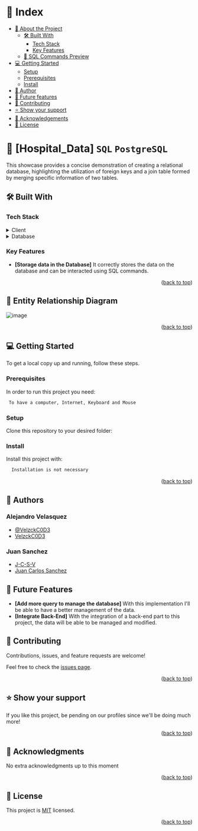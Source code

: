 <a name="readme-top"></a>

<!-- TABLE OF CONTENTS -->

# 📗 Index

- [📖 About the Project](#about-project)
  - [🛠 Built With](#built-with)
    - [Tech Stack](#tech-stack)
    - [Key Features](#key-features)
  - [🚀 SQL Commands Preview](#live-demo)
- [💻 Getting Started](#getting-started)
  - [Setup](#setup)
  - [Prerequisites](#prerequisites)
  - [Install](#install)
- [👥 Author](#author)
- [🔭 Future features](#features)
- [🤝 Contributing](#contributing)
- [⭐️ Show your support](#support)
- [🙏 Acknowledgements](#acknowledgements)
- [📝 License](#license)

<!-- PROJECT DESCRIPTION -->

# 📖 [Hospital_Data] `SQL` `PostgreSQL` <a name="about-project"></a>
This showcase provides a concise demonstration of creating a relational database, highlighting the utilization of foreign keys and a join table formed by merging specific information of two tables.

## 🛠 Built With <a name="built-with"></a>

### Tech Stack <a name="tech-stack"></a>

<details>
    <summary>Client</summary>
    <ul>
      <li><a href="https://www.postgresql.org/">PostgreSQL</a></li>
    </ul>
  </details>

<details>
<summary>Database</summary>
  <ul>
      <li><a href="https://www.w3schools.com/sql/">SQL</a></li>
  </ul>
</details>

<!-- Features -->

### Key Features <a name="key-features"></a>

  - **[Storage data in the Database]** It correctly stores the data on the database and can be interacted using SQL commands. 

<p align="right">(<a href="#readme-top">back to top</a>)</p>

<!-- LIVE DEMO -->

## 🚀 Entity Relationship Diagram <a name="live-demo"></a>
![image](https://github.com/VelzckC0D3/SQL_Database/assets/92229666/2bcee1dc-380f-4406-9a3e-dae2ff587c29)

 
<p align="right">(<a href="#readme-top">back to top</a>)</p>

<!-- GETTING STARTED -->

## 💻 Getting Started <a name="getting-started"></a>

To get a local copy up and running, follow these steps.

### Prerequisites

In order to run this project you need:

```sh
 To have a computer, Internet, Keyboard and Mouse
```

### Setup

Clone this repository to your desired folder:

### Install

Install this project with:

```sh
  Installation is not necessary
```

<p align="right">(<a href="#readme-top">back to top</a>)</p>

<!-- AUTHOR -->

## 👥 Authors <a name="author"></a>

### Alejandro Velasquez
- [@VelzckC0D3](https://github.com/VelzckC0D3)
- [VelzckC0D3](https://www.linkedin.com/in/velzckcode/)

### Juan Sanchez
- [J-C-S-V](https://github.com/J-C-S-V)
- [Juan Carlos Sanchez](https://www.linkedin.com/in/sanchez-juan-carlos/)

<!-- FUTURE FEATURES -->

## 🔭 Future Features <a name="features"></a>
  - **[Add more query to manage the database]** With this implementation I'll be able to have a better management of the data. 
  - **[Integrate Back-End]** With the integration of a back-end part to this project, the data will be able to be managed and modified. 

<!-- CONTRIBUTING -->

## 🤝 Contributing <a name="contributing"></a>

Contributions, issues, and feature requests are welcome!

Feel free to check the [issues page](../../issues/).

<p align="right">(<a href="#readme-top">back to top</a>)</p>

<!-- SUPPORT -->

## ⭐️ Show your support <a name="support"></a>

If you like this project, be pending on our profiles since we'll be doing much more! 

<p align="right">(<a href="#readme-top">back to top</a>)</p>

<!-- ACKNOWLEDGEMENTS -->

## 🙏 Acknowledgments <a name="acknowledgements"></a>
No extra acknowledgments up to this moment

<p align="right">(<a href="#readme-top">back to top</a>)</p>

<!-- LICENSE -->

## 📝 License <a name="license"></a>

This project is [MIT](./LICENSE) licensed.

<p align="right">(<a href="#readme-top">back to top</a>)</p>
